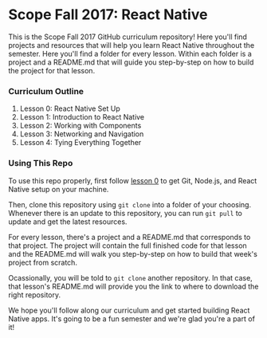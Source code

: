# Scope Fall 2017: React Native

This is the Scope Fall 2017 GitHub curriculum repository! Here you'll find projects and resources that will help you learn React Native throughout the semester. Here you'll find a folder for every lesson. Within each folder is a project and a README.md that will guide you step-by-step on how to build the project for that lesson.

### Curriculum Outline
1. Lesson 0: React Native Set Up
2. Lesson 1: Introduction to React Native
3. Lesson 2: Working with Components
4. Lesson 3: Networking and Navigation
5. Lesson 4: Tying Everything Together

### Using This Repo
To use this repo properly, first follow [lesson 0](#) to get Git, Node.js, and React Native setup on your machine.

Then, clone this repository using `git clone` into a folder of your choosing. Whenever there is an update to this repository, you can run `git pull` to update and get the latest resources.

For every lesson, there's a project and a README.md that corresponds to that project. The project will contain the full finished code for that lesson and the README.md will walk you step-by-step on how to build that week's project from scratch.

Ocassionally, you will be told to `git clone` another repository. In that case, that lesson's README.md will provide you the link to where to download the right repository.

We hope you'll follow along our curriculum and get started building React Native apps. It's going to be a fun semester and we're glad you're a part of it!